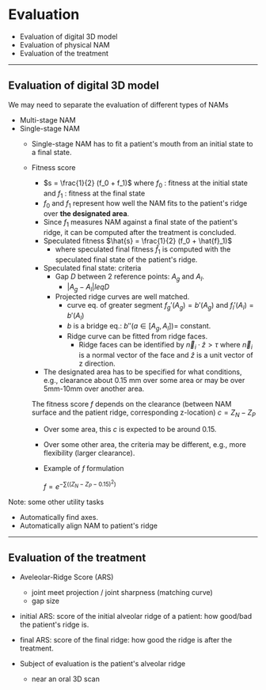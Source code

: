 # Evaluation

* Evaluation of digital 3D model
* Evaluation of physical NAM
* Evaluation of the treatment

---

## Evaluation of digital 3D model

We may need to separate the evaluation of different types of NAMs

  * Multi-stage NAM
  * Single-stage NAM
    * Single-stage NAM has to fit a patient's mouth from an initial state to a final state.
    * Fitness score
      * $s = \frac{1}{2} (f_0 + f_1)$ where $f_0$ : fitness at the initial state and $f_1$ : fitness at the final state
      * $f_0$ and $f_1$ represent how well the NAM fits to the patient's ridge over **the designated area**.
      * Since $f_1$ measures NAM against a final state of the patient's ridge, it can be computed after the treatment is concluded. 
      * Speculated fitness $\hat{s} = \frac{1}{2} (f_0 + \hat{f}_1)$
        * where speculated final fitness $\hat{f}_1$ is computed with the speculated final state of the patient's ridge.
      * Speculated final state: criteria
        * Gap $D$ between 2 reference points: $A_g$ and $A_l$.
          * $|A_g - A_l| leq D$
        * Projected ridge curves are well matched.
          * curve eq. of greater segment $f_g'(A_g) = b'(A_g)$ and $f_l'(A_l) = b'(A_l)$                  
          * $b$ is a bridge eq.: $b''(a \in [A_g, A_l]) =$ constant.
          * Ridge curve can be fitted from ridge faces.
            * Ridge faces can be identified by $\vec{n}_i \cdot \hat{z} > \tau$ where $\vec{n}_i$ is a normal vector of the face and $\hat{z}$ is a unit vector of z direction.
      * The designated area has to be specified for what conditions, e.g., clearance about 0.15 mm over some area or may be over 5mm-10mm over another area.
     
      The fitness score $f$ depends on the clearance (between NAM surface and the patient ridge, corresponding z-location) $c = Z_N - Z_P$

      * Over some area, this $c$ is expected to be around $0.15$.
      * Over some other area, the criteria may be different, e.g., more flexibility (larger clearance).
      * Example of $f$ formulation
     
        $f = e^{-\sum( (Z_N - Z_P - 0.15)^2 )}$

Note: some other utility tasks
* Automatically find axes.
* Automatically align NAM to patient's ridge
    
---

## Evaluation of the treatment

  * Aveleolar-Ridge Score (ARS)
    * joint meet projection / joint sharpness (matching curve)
    * gap size
  * initial ARS: score of the initial alveolar ridge of a patient: how good/bad the patient's ridge is.
  * final ARS: score of the final ridge: how good the ridge is after the treatment.

  * Subject of evaluation is the patient's alveolar ridge
    * near an oral 3D scan  
 
 
